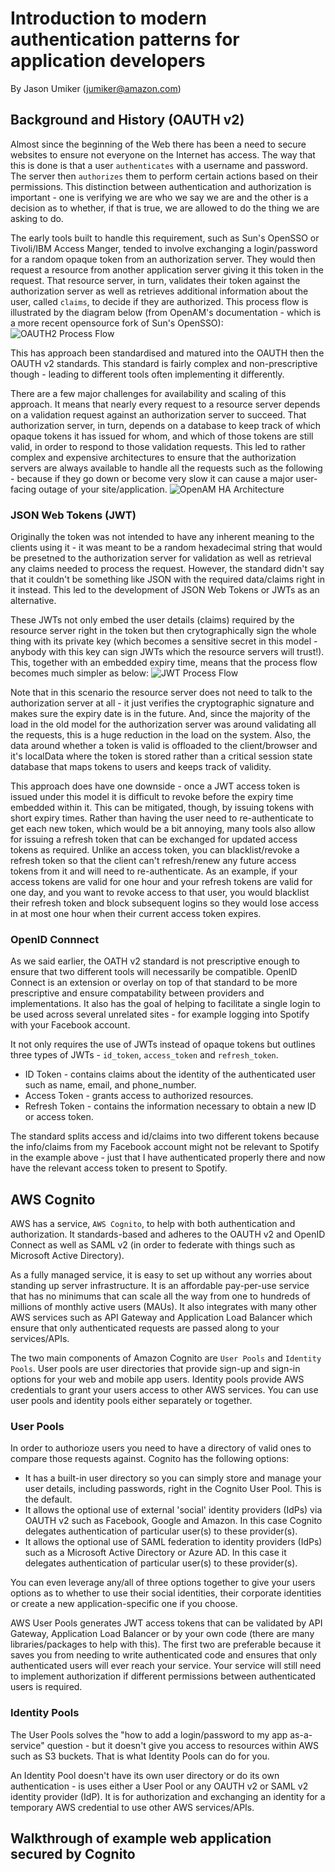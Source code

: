 # Introduction to modern authentication patterns for application developers

By Jason Umiker (jumiker@amazon.com)

## Background and History (OAUTH v2)

Almost since the beginning of the Web there has been a need to secure websites to ensure not everyone on the Internet has access. The way that this is done is that a user `authenticates` with a username and password. The server then `authorizes` them to perform certain actions based on their permissions. This distinction between authentication and authorization is important - one is verifying we are who we say we are and the other is a decision as to whether, if that is true, we are allowed to do the thing we are asking to do.

The early tools built to handle this requirement, such as Sun's OpenSSO or Tivoli/IBM Access Manger, tended to involve exchanging a login/password for a random opaque token from an authorization server. They would then request a resource from another application server giving it this token in the request. That resource server, in turn, validates their token against the authorization server as well as retrieves additional information about the user, called `claims`, to decide if they are authorized. This process flow is illustrated by the diagram below (from OpenAM's documentation - which is a more recent opensource fork of Sun's OpenSSO):
![OAUTH2 Process Flow](/oauth2-ropc.svg)

This has approach been standardised and matured into the OAUTH then the OAUTH v2 standards. This standard is fairly complex and non-prescriptive though - leading to different tools often implementing it differently.

There are a few major challenges for availability and scaling of this approach. It means that nearly every request to a resource server depends on a validation request against an authorization server to succeed. That authorization server, in turn, depends on a database to keep track of which opaque tokens it has issued for whom, and which of those tokens are still valid, in order to respond to those validation requests. This led to rather complex and expensive architectures to ensure that the authorization servers are always available to handle all the requests such as the following - because if they go down or become very slow it can cause a major user-facing outage of your site/application.
![OpenAM HA Architecture](/active-active-deployment.png)

### JSON Web Tokens (JWT)

Originally the token was not intended to have any inherent meaning to the clients using it - it was meant to be a random hexadecimal string that would be presetned to the authorization server for validation as well as retrieval any claims needed to process the request. However, the standard didn't say that it couldn't be something like JSON with the required data/claims right in it instead. This led to the development of JSON Web Tokens or JWTs as an alternative.

These JWTs not only embed the user details (claims) required by the resource server right in the token but then crytographically sign the whole thing with its private key (which becomes a sensitive secret in this model - anybody with this key can sign JWTs which the resource servers will trust!). This, together with an embedded expiry time, means that the process flow becomes much simpler as below:
![JWT Process Flow](/jwt.png)

Note that in this scenario the resource server does not need to talk to the authorization server at all - it just verifies the cryptographic signature and makes sure the expiry date is in the future. And, since the majority of the load in the old model for the authorization server was around validating all the requests, this is a huge reduction in the load on the system. Also, the data around whether a token is valid is offloaded to the client/browser and it's localData where the token is stored rather than a critical session state database that maps tokens to users and keeps track of validity.

This approach does have one downside - once a JWT access token is issued under this model it is difficult to revoke before the expiry time embedded within it. This can be mitigated, though, by issuing tokens with short expiry times. Rather than having the user need to re-authenticate to get each new token, which would be a bit annoying, many tools also allow for issuing a refresh token that can be exchanged for updated access tokens as required. Unlike an access token, you can blacklist/revoke a refresh token so that the client can't refresh/renew any future access tokens from it and will need to re-authenticate. As an example, if your access tokens are valid for one hour and your refresh tokens are valid for one day, and you want to revoke access to that user, you would blacklist their refresh token and block subsequent logins so they would lose access in at most one hour when their current access token expires.

### OpenID Connnect

As we said earlier, the OATH v2 standard is not prescriptive enough to ensure that two different tools will necessarily be compatible. OpenID Connect is an extension or overlay on top of that standard to be more prescriptive and ensure compatability between providers and implementations. It also has the goal of helping to facilitate a single login to be used across several unrelated sites - for example logging into Spotify with your Facebook account.

It not only requires the use of JWTs instead of opaque tokens but outlines three types of JWTs - `id_token`, `access_token` and `refresh_token`.

* ID Token - contains claims about the identity of the authenticated user such as name, email, and phone_number.
* Access Token - grants access to authorized resources.
* Refresh Token - contains the information necessary to obtain a new ID or access token.

The standard splits access and id/claims into two different tokens because the info/claims from my Facebook account might not be relevant to Spotify in the example above - just that I have authenticated properly there and now have the relevant access token to present to Spotify.

## AWS Cognito

AWS has a service, `AWS Cognito`, to help with both authentication and authorization. It standards-based and adheres to the OAUTH v2 and OpenID Connect as well as SAML v2 (in order to federate with things such as Microsoft Active Directory).

As a fully managed service, it is easy to set up without any worries about standing up server infrastructure. It is an affordable pay-per-use service that has no minimums that can scale all the way from one to hundreds of millions of monthly active users (MAUs). It also integrates with many other AWS services such as API Gateway and Application Load Balancer which ensure that only authenticated requests are passed along to your services/APIs.

The two main components of Amazon Cognito are `User Pools` and `Identity Pools`. User pools are user directories that provide sign-up and sign-in options for your web and mobile app users. Identity pools provide AWS credentials to grant your users access to other AWS services. You can use user pools and identity pools either separately or together.

### User Pools

In order to authorioze users you need to have a directory of valid ones to compare those requests against. Cognito has the following options:

* It has a built-in user directory so you can simply store and manage your user details, including passwords, right in the Cognito User Pool. This is the default.
* It allows the optional use of external 'social' identity providers (IdPs) via OAUTH v2 such as Facebook, Google and Amazon. In this case Cognito delegates authentication of particular user(s) to these provider(s).
* It allows the optional use of SAML federation to identity providers (IdPs) such as a Microsoft Active Directory or Azure AD. In this case it delegates authentication of particular user(s) to these provider(s).

You can even leverage any/all of three options together to give your users options as to whether to use their social identities, their corporate identities or create a new application-specific one if you choose.

AWS User Pools generates JWT access tokens that can be validated by API Gateway, Application Load Balancer or by your own code (there are many libraries/packages to help with this). The first two are preferable because it saves you from needing to write authenticated code and ensures that only authenticated users will ever reach your service. Your service will still need to implement authorization if different permissions between authenticated users is required.

### Identity Pools

The User Pools solves the "how to add a login/password to my app as-a-service" question - but it doesn't give you access to resources within AWS such as S3 buckets. That is what Identity Pools can do for you.

An Identity Pool doesn't have its own user directory or do its own authentication - is uses either a User Pool or any OAUTH v2 or SAML v2 identity provider (IdP). It is for authorization and exchanging an identity for a temporary AWS credential to use other AWS services/APIs.

## Walkthrough of example web application secured by Cognito
